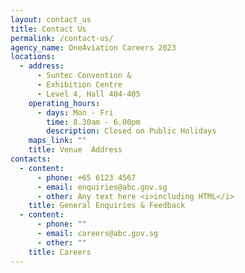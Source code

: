 ```yaml
---
layout: contact_us
title: Contact Us
permalink: /contact-us/
agency_name: OneAviation Careers 2023
locations:
  - address:
      - Suntec Convention &
      - Exhibition Centre
      - Level 4, Hall 404-405
    operating_hours:
      - days: Mon - Fri
        time: 8.30am - 6.00pm
        description: Closed on Public Holidays
    maps_link: ""
    title: Venue  Address
contacts:
  - content:
      - phone: +65 6123 4567
      - email: enquiries@abc.gov.sg
      - other: Any text here <i>including HTML</i>
    title: General Enquiries & Feedback
  - content:
      - phone: ""
      - email: careers@abc.gov.sg
      - other: ""
    title: Careers
---
```

